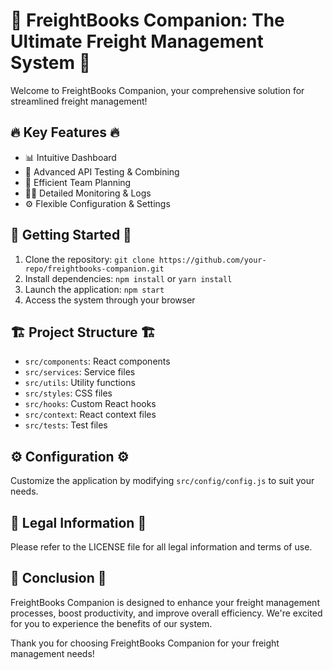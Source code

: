 ﻿
# 🚀 FreightBooks Companion: The Ultimate Freight Management System 🚀

Welcome to FreightBooks Companion, your comprehensive solution for streamlined freight management!

## 🔥 Key Features 🔥

- 📊 Intuitive Dashboard
- 🧪 Advanced API Testing & Combining
- 👥 Efficient Team Planning
- 🕵️‍♂️ Detailed Monitoring & Logs
- ⚙️ Flexible Configuration & Settings

## 🚀 Getting Started 🚀

1. Clone the repository: `git clone https://github.com/your-repo/freightbooks-companion.git`
2. Install dependencies: `npm install` or `yarn install`
3. Launch the application: `npm start`
4. Access the system through your browser

## 🏗️ Project Structure 🏗️

- `src/components`: React components
- `src/services`: Service files
- `src/utils`: Utility functions
- `src/styles`: CSS files
- `src/hooks`: Custom React hooks
- `src/context`: React context files
- `src/tests`: Test files

## ⚙️ Configuration ⚙️

Customize the application by modifying `src/config/config.js` to suit your needs.

## 🚨 Legal Information 🚨

Please refer to the LICENSE file for all legal information and terms of use.

## 🎉 Conclusion 🎉

FreightBooks Companion is designed to enhance your freight management processes, boost productivity, and improve overall efficiency. We're excited for you to experience the benefits of our system.

Thank you for choosing FreightBooks Companion for your freight management needs!
